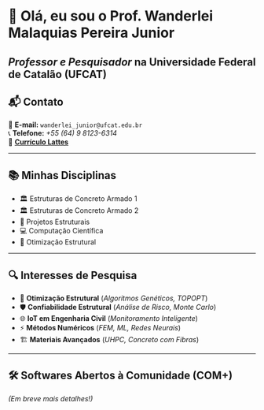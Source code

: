 # 👋 Olá, eu sou o **Prof. Wanderlei Malaquias Pereira Junior**  

*Professor e Pesquisador* na **Universidade Federal de Catalão (UFCAT)**  
---

## 📬 Contato  
📧 **E-mail:** `wanderlei_junior@ufcat.edu.br`  
📞 **Telefone:** _+55 (64) 9 8123-6314_  
🔗 **[Currículo Lattes](http://lattes.cnpq.br/2268506213083114)**  

---

## 📚 **Minhas Disciplinas**  
- 🏛️ Estruturas de Concreto Armado 1
- 🏛️ Estruturas de Concreto Armado 2 
- 📐 Projetos Estruturais  
- 💻 Computação Científica  
- 🎯 Otimização Estrutural  

---

## 🔍 **Interesses de Pesquisa**  
- 🧮 **Otimização Estrutural** (*Algoritmos Genéticos, TOPOPT*)  
- 🛡️ **Confiabilidade Estrutural** (*Análise de Risco, Monte Carlo*)  
- 🌐 **IoT em Engenharia Civil** (*Monitoramento Inteligente*)  
- ⚡ **Métodos Numéricos** (*FEM, ML, Redes Neurais*)  
- 🏗️ **Materiais Avançados** (*UHPC, Concreto com Fibras*)  

---

## 🛠️ **Softwares Abertos à Comunidade (COM+)**  
*(Em breve mais detalhes!)*  

